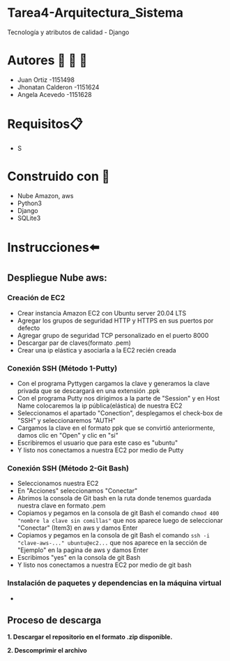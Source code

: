 
# Tarea4-Arquitectura_Sistema
Tecnología y atributos de calidad - Django

# Autores :man:  :man:  :girl:

- Juan Ortiz -1151498
- Jhonatan Calderon -1151624
- Angela Acevedo -1151628

# Requisitos:clipboard:
- 	S

# Construido con :hammer:
+ Nube Amazon, aws
+ Python3
+ Django
+ SQLite3


# Instrucciones:arrow_left:

## Despliegue Nube aws:

### Creación de EC2
+ Crear instancia Amazon EC2 con Ubuntu server 20.04 LTS
+ Agregar los grupos de seguridad HTTP y HTTPS en sus puertos por defecto
+ Agregar grupo de seguridad TCP personalizado en el puerto 8000
+ Descargar par de claves(formato .pem)
+ Crear una ip elástica y asociarla a la EC2 recién creada

### Conexión SSH (Método 1-Putty)
+ Con el programa Pyttygen cargamos la clave y generamos la clave privada que se descargará en una extensión .ppk
+ Con el programa Putty nos dirigimos a la parte de "Session" y en Host Name colocaremos la ip pública(elástica) de nuestra EC2
+ Seleccionamos el apartado "Conection", desplegamos el check-box de "SSH" y seleccionaremos "AUTH"
+ Cargamos la clave en el formato ppk que se convirtió anteriormente, damos clic en "Open" y clic en "si"
+ Escribiremos el usuario que para este caso es "ubuntu"
+ Y listo nos conectamos a nuestra EC2 por medio de Putty

### Conexión SSH (Método 2-Git Bash)
+ Seleccionamos nuestra EC2
+ En "Acciones" seleccionamos "Conectar"
+ Abrimos la consola de Git bash en la ruta donde tenemos guardada nuestra clave en formato .pem
+ Copiamos y pegamos en la consola de git Bash el comando `chmod 400 "nombre la clave sin comillas"` que nos aparece luego de seleccionar "Conectar" (Item3) en aws y damos Enter
+ Copiamos y pegamos en la consola de git Bash el comando `ssh -i "clave-aws-..." ubuntu@ec2...` que nos aparece en la sección de "Ejemplo" en la pagina de aws y damos Enter
+ Escribimos "yes" en la consola de git Bash
+ Y listo nos conectamos a nuestra EC2 por medio de git bash


### Instalación de paquetes y dependencias en la máquina virtual
+ 


## Proceso de descarga
   **1. Descargar el repositorio en el formato .zip disponible.**
   
   **2. Descomprimir el archivo**




